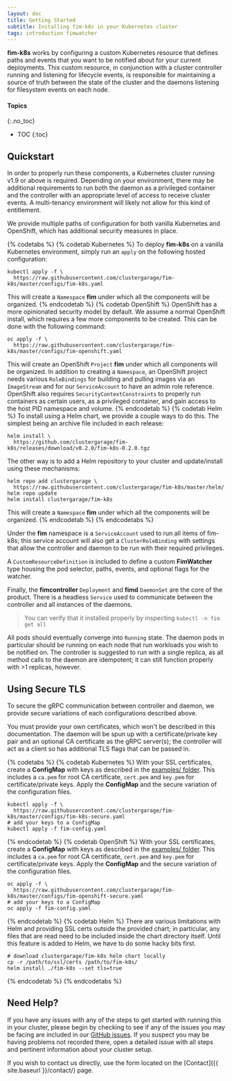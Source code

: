 ```yaml
---
layout: doc
title: Getting Started
subtitle: Installing fim-k8s in your Kubernetes cluster
tags: introduction fimwatcher
---
```


**fim-k8s** works by configuring a custom Kubernetes resource that defines
paths and events that you want to be notified about for your current
deployments. This custom resource, in conjunction with a cluster controller
running and listening for lifecycle events, is responsible for maintaining a
source of truth between the state of the cluster and the daemons listening for
filesystem events on each node.

#### Topics
{:.no_toc}
* TOC
{:toc}

## Quickstart

In order to properly run these components, a Kubernetes cluster running v1.9 or
above is required. Depending on your environment, there may be additional
requirements to run both the daemon as a privileged container and the
controller with an appropriate level of access to receive cluster events. A
multi-tenancy environment will likely not allow for this kind of entitlement.

We provide multiple paths of configuration for both vanilla Kubernetes and
OpenShift, which has additional security measures in place.

{% codetabs %}
{% codetab Kubernetes %}
To deploy **fim-k8s** on a vanilla Kubernetes environment, simply run an
`apply` on the following hosted configuration:

```shell
kubectl apply -f \
  https://raw.githubusercontent.com/clustergarage/fim-k8s/master/configs/fim-k8s.yaml
```

This will create a `Namespace` **fim** under which all the components will be
organized.
{% endcodetab %}
{% codetab OpenShift %}
OpenShift has a more opinionated security model by default. We assume a normal
OpenShift install, which requires a few more components to be created. This can
be done with the following command:

```shell
oc apply -f \
  https://raw.githubusercontent.com/clustergarage/fim-k8s/master/configs/fim-openshift.yaml
```

This will create an OpenShift `Project` **fim** under which all components will
be organized. In addition to creating a `Namespace`, an OpenShift project needs
various `RoleBindings` for building and pulling images via an `ImageStream` and
for our `ServiceAccount` to have an admin role reference. OpenShift also
requires `SecurityContextConstraints` to properly run containers as certain
users, as a privileged container, and gain access to the host PID namespace and
volume.
{% endcodetab %}
{% codetab Helm %}
To install using a Helm chart, we provide a couple ways to do this. The
simplest being an archive file included in each release:

```shell
helm install \
  https://github.com/clustergarage/fim-k8s/releases/download/v0.2.0/fim-k8s-0.2.0.tgz
```

The other way is to add a Helm repository to your cluster and update/install
using these mechanisms:

```shell
helm repo add clustergarage \
  https://raw.githubusercontent.com/clustergarage/fim-k8s/master/helm/
helm repo update
helm install clustergarage/fim-k8s
```

This will create a `Namespace` **fim** under which all the components will be
organized.
{% endcodetab %}
{% endcodetabs %}

Under the **fim** namespace is a `ServiceAccount` used to run all items of
fim-k8s; this service account will also get a `ClusterRoleBinding` with
settings that allow the controller and daemon to be run with their required
privileges.

A `CustomResourceDefinition` is included to define a custom **FimWatcher**
type housing the pod selector, paths, events, and optional flags for the
watcher.

Finally, the **fimcontroller** `Deployment` and **fimd** `DaemonSet` are the
core of the product. There is a headless `Service` used to communicate between
the controller and all instances of the daemons.

> You can verify that it installed properly by inspecting `kubectl -n fim get
all`

All pods should eventually converge into `Running` state. The daemon pods in
particular should be running on each node that run workloads you wish to be
notified on. The controller is suggested to run with a single replica, as all
method calls to the daemon are idempotent; it can still function properly with
\>1 replicas, however.

## Using Secure TLS

To secure the gRPC communication between controller and daemon, we provide
secure variations of each configurations described above.

You must provide your own certificates, which won't be described in this
documentation. The daemon will be spun up with a certificate/private key pair
and an optional CA certificate as the gRPC server(s); the controller will act
as a client so has additional TLS flags that can be passed in.

{% codetabs %}
{% codetab Kubernetes %}
With your SSL certificates, create a **ConfigMap** with keys as described in
the [examples/ folder](https://raw.githubusercontent.com/clustergarage/fim-k8s/master/examples/fim-config.yaml).
This includes a `ca.pem` for root CA certificate, `cert.pem` and `key.pem` for
certificate/private keys. Apply the **ConfigMap** and the secure variation of
the configuration files.

```shell
kubectl apply -f \
  https://raw.githubusercontent.com/clustergarage/fim-k8s/master/configs/fim-k8s-secure.yaml
# add your keys to a ConfigMap
kubectl apply -f fim-config.yaml
```
{% endcodetab %}
{% codetab OpenShift %}
With your SSL certificates, create a **ConfigMap** with keys as described in
the [examples/ folder](https://raw.githubusercontent.com/clustergarage/fim-k8s/master/examples/fim-config.yaml).
This includes a `ca.pem` for root CA certificate, `cert.pem` and `key.pem` for
certificate/private keys. Apply the **ConfigMap** and the secure variation of
the configuration files.

```shell
oc apply -f \
  https://raw.githubusercontent.com/clustergarage/fim-k8s/master/configs/fim-openshift-secure.yaml
# add your keys to a ConfigMap
oc apply -f fim-config.yaml
```
{% endcodetab %}
{% codetab Helm %}
There are various limitations with Helm and providing SSL certs outside the
provided chart; in particular, any files that are read need to be included
inside the chart directory itself. Until this feature is added to Helm, we have
to do some hacky bits first.

```shell
# download clustergarage/fim-k8s helm chart locally
cp -r /path/to/ssl/certs /path/to/fim-k8s/
helm install ./fim-k8s --set tls=true
```
{% endcodetab %}
{% endcodetabs %}

## Need Help?

If you have any issues with any of the steps to get started with running this
in your cluster, please begin by checking to see if any of the issues you may
be facing are included in our
[GitHub issues](https://github.com/clustergarage/fim-k8s/issues). If you
suspect you may be having problems not recorded there, open a detailed issue
with all steps and pertinent information about your cluster setup.

If you wish to contact us directly, use the form located on the
[Contact]({{ site.baseurl }}/contact/) page.
